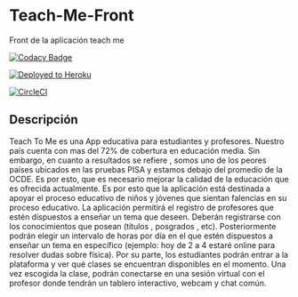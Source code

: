 # Teach-Me-Front 
Front de la aplicación teach me

[![Codacy Badge](https://app.codacy.com/project/badge/Grade/014ba5cbb0a44a76a7590b08d69c24bd)](https://www.codacy.com/gh/Rock3tTeam/Teach-me-front/dashboard?utm_source=github.com&amp;utm_medium=referral&amp;utm_content=Rock3tTeam/Teach-me-front&amp;utm_campaign=Badge_Grade)

[![Deployed to Heroku](https://www.herokucdn.com/deploy/button.png)](https://teache-me-front.herokuapp.com/)

[![CircleCI](https://circleci.com/gh/Rock3tTeam/Teach-me-front.svg?style=svg)](https://app.circleci.com/pipelines/github/Rock3tTeam/Teach-me-front)

## Descripción

Teach To Me es una App educativa para estudiantes y profesores. Nuestro país cuenta con mas del 72% de cobertura en educación media. Sin embargo, en cuanto a resultados se refiere , somos uno de los peores países ubicados en las pruebas PISA y estamos debajo del promedio de la OCDE. Es por esto, que es necesario mejorar la calidad de la educación que es ofrecida actualmente. Es por esto que la aplicación está destinada a apoyar el proceso educativo de niños y jóvenes que sientan falencias en su proceso educativo. La aplicación permitirá el registro de profesores que estén dispuestos a enseñar un tema que deseen. Deberán registrarse con los conocimientos que posean (títulos , posgrados , etc). Posteriormente podrán elegir un intervalo de horas por día en el que estén dispuestos a enseñar un tema en específico (ejemplo: hoy de 2 a 4 estaré online para resolver dudas sobre física). Por su parte, los estudiantes podrán entrar a la plataforma y ver qué clases se encuentran disponibles en el momento. Una vez escogida la clase, podrán conectarse en una sesión virtual con el profesor donde tendrán un tablero interactivo, webcam y chat común.
